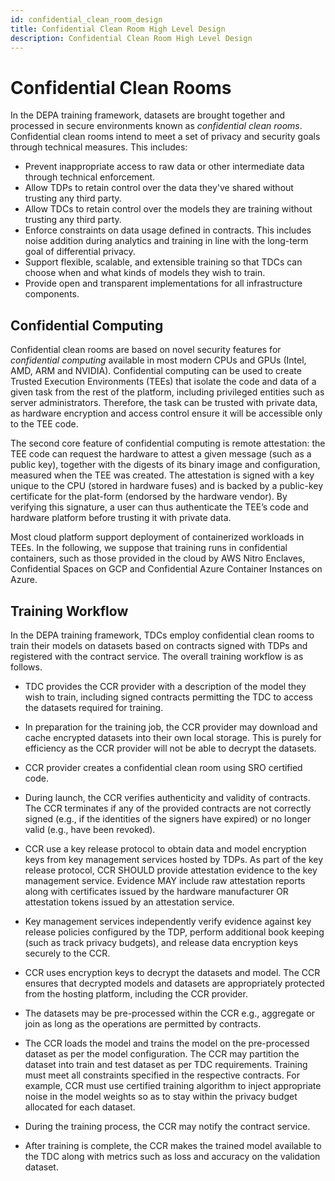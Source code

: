 ```yaml
---
id: confidential_clean_room_design
title: Confidential Clean Room High Level Design
description: Confidential Clean Room High Level Design
---
```


# Confidential Clean Rooms

In the DEPA training framework, datasets are brought together and processed in secure environments known as _confidential clean rooms_. Confidential clean rooms intend to meet a set of privacy and security goals through technical measures. This includes:

- Prevent inappropriate access to raw data or other intermediate data through technical enforcement.
- Allow TDPs to retain control over the data they've shared without trusting any third party. 
- Allow TDCs to retain control over the models they are training without trusting any third party.
- Enforce constraints on data usage defined in contracts. This includes noise addition during analytics and training in line with the long-term goal of differential privacy.
- Support flexible, scalable, and extensible training so that TDCs can choose when and what kinds of models they wish to train.
- Provide open and transparent implementations for all infrastructure components.

## Confidential Computing
Confidential clean rooms are based on novel security features for _confidential computing_ available in most modern CPUs and GPUs (Intel, AMD, ARM and NVIDIA). Confidential computing can be used to create Trusted Execution Environments (TEEs) that isolate the code and data of a given task from the rest of the platform, including privileged entities such as server administrators. Therefore, the task can be trusted with private data, as hardware encryption and access control ensure it will be accessible only to the TEE code. 

The second core feature of confidential computing is remote attestation: the TEE code can request the hardware to attest a given message (such as a public key), together with the digests of its binary image and configuration, measured when the TEE was created. The attestation is signed with a key unique to the CPU (stored in hardware fuses) and is backed by a public-key certificate for the plat-form (endorsed by the hardware vendor). By verifying this signature, a user can thus authenticate the TEE’s code and hardware platform before trusting it with private data.

Most cloud platform support deployment of containerized workloads in TEEs. In the following, we suppose that training runs in confidential containers, such as those provided in the cloud by AWS Nitro Enclaves, Confidential Spaces on GCP and Confidential Azure Container Instances on Azure.

## Training Workflow
In the DEPA training framework, TDCs employ confidential clean rooms to train their models on datasets based on contracts signed with TDPs and registered with the contract service. The overall training workflow is as follows. 

- TDC provides the CCR provider with a description of the model they wish to train, including signed contracts permitting the TDC to access the datasets required for training. 

- In preparation for the training job, the CCR provider may download and cache encrypted datasets into their own local storage. This is purely for efficiency as the CCR provider will not be able to decrypt the datasets. 

- CCR provider creates a confidential clean room using SRO certified code. 

- During launch, the CCR verifies authenticity and validity of contracts. The CCR terminates if any of the provided contracts are not correctly signed (e.g., if the identities of the signers have expired) or no longer valid (e.g., have been revoked). 

- CCR use a key release protocol to obtain data and model encryption keys from key management services hosted by TDPs. As part of the key release protocol, CCR SHOULD provide attestation evidence to the key management service. Evidence MAY include raw attestation reports along with certificates issued by the hardware manufacturer OR attestation tokens issued by an attestation service. 

- Key management services independently verify evidence against key release policies configured by the TDP, perform additional book keeping (such as track privacy budgets), and release data encryption keys securely to the CCR. 

- CCR uses encryption keys to decrypt the datasets and model. The CCR ensures that decrypted models and datasets are appropriately protected from the hosting platform, including the CCR provider.

- The datasets may be pre-processed within the CCR e.g., aggregate or join as long as the operations are permitted by contracts. 

- The CCR loads the model and trains the model on the pre-processed dataset as per the model configuration. The CCR may partition the dataset into train and test dataset as per TDC requirements. Training must meet all constraints specified in the respective contracts. For example, CCR must use certified training algorithm to inject appropriate noise in the model weights so as to stay within the privacy budget allocated for each dataset. 

- During the training process, the CCR may notify the contract service. 

- After training is complete, the CCR makes the trained model available to the TDC along with metrics such as loss and accuracy on the validation dataset. 
